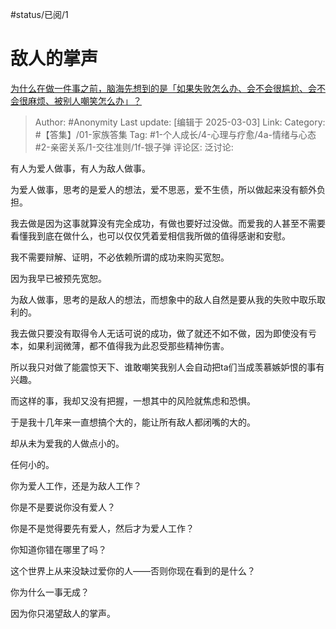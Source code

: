 #status/已阅/1 

# 敌人的掌声
[为什么在做一件事之前，脑海先想到的是「如果失败怎么办、会不会很尴尬、会不会很麻烦、被别人嘲笑怎么办」？](https://www.zhihu.com/question/936226915/answer/114756819635)

> Author: #Anonymity
> Last update: [编辑于 2025-03-03]
> Link:
> Category: #【答集】/01-家族答集 
> Tag: #1-个人成长/4-心理与疗愈/4a-情绪与心态 #2-亲密关系/1-交往准则/1f-银子弹 
> 评论区:
> 泛讨论:

有人为爱人做事，有人为敌人做事。

为爱人做事，思考的是爱人的想法，爱不思恶，爱不生债，所以做起来没有额外负担。

我去做是因为这事就算没有完全成功，有做也要好过没做。而爱我的人甚至不需要看懂我到底在做什么，也可以仅仅凭着爱相信我所做的值得感谢和安慰。

我不需要辩解、证明，不必依赖所谓的成功来购买宽恕。

因为我早已被预先宽恕。

  

为敌人做事，思考的是敌人的想法，而想象中的敌人自然是要从我的失败中取乐取利的。

我去做只要没有取得令人无话可说的成功，做了就还不如不做，因为即使没有亏本，如果利润微薄，都不值得我为此忍受那些精神伤害。

所以我只对做了能震惊天下、谁敢嘲笑我别人会自动把ta们当成羡慕嫉妒恨的事有兴趣。

而这样的事，我却又没有把握，一想其中的风险就焦虑和恐惧。

于是我十几年来一直想搞个大的，能让所有敌人都闭嘴的大的。

却从未为爱我的人做点小的。

任何小的。

  

你为爱人工作，还是为敌人工作？

你是不是要说你没有爱人？

你是不是觉得要先有爱人，然后才为爱人工作？

你知道你错在哪里了吗？

这个世界上从来没缺过爱你的人——否则你现在看到的是什么？

  

你为什么一事无成？

因为你只渴望敌人的掌声。
